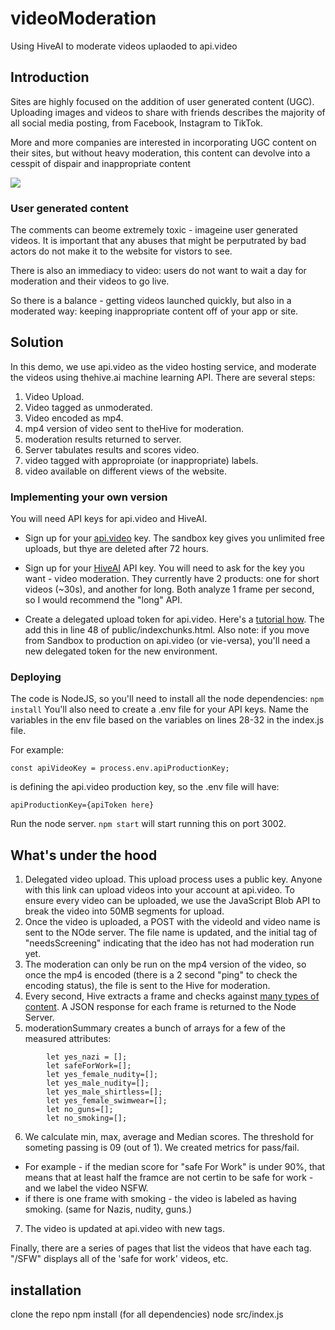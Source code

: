 # videoModeration
Using HiveAI to moderate videos uplaoded to api.video


## Introduction

Sites are highly focused on the addition of user generated content (UGC). Uploading images and videos to share with friends describes the majority of all social media posting, from Facebook, Instagram to TikTok.

More and more companies are interested in incorporating UGC content on their sites, but without heavy moderation, this content can devolve into a cesspit of dispair and inappropriate content


![](https://github.com/dougsillars/videoModeration/blob/main/docs/comments.jpeg?raw=true)

### User generated content 

The comments can beome extremely toxic - imageine user generated videos.  It is important that any abuses that might be perputrated by bad actors do not make it to the website for vistors to see.  

There is also an immediacy to video: users do not want to wait a day for moderation and their videos to go live.  

So there is a balance - getting videos launched quickly, but also in a moderated way: keeping inappropriate content off of your app or site.

## Solution

In this demo, we use api.video as the video hosting service, and moderate the videos using thehive.ai machine learning API.  There are several steps:

1. Video Upload.
2. Video tagged as unmoderated.
3. Video encoded as mp4.
4. mp4 version of video sent to theHive for moderation.
5. moderation results returned to server.
5. Server tabulates results and scores video.
6. video tagged with approproiate (or inappropriate) labels.
7. video available on different views of the website.


### Implementing your own version

You will need API keys for api.video and HiveAI.

* Sign up for your [api.video](http://my.api.video/register/community) key.  The sandbox key gives you unlimited free uploads, but thye are deleted after 72 hours.
* Sign up for your [HiveAI](https://thehive.ai/signup) API key.  You will need to ask for the key you want - video moderation.  They currently have 2 products: one for short videos (~30s), and another for long. Both analyze 1 frame per second, so I would recommend the "long" API.

* Create a delegated upload token for api.video. Here's a [tutorial how](https://api.video/blog/tutorials/delegated-uploads).  The add this in line 48 of public/indexchunks.html.  Also note: if you move from Sandbox to production on api.video (or vie-versa), you'll need  a new delegated token for the new environment.


### Deploying

The code is NodeJS, so you'll need to install all the node dependencies: ```npm install```
You'll also need to create a .env file for your API keys.  Name the variables in the env file based on the variables on lines 28-32 in the index.js file.

For example:

```const apiVideoKey = process.env.apiProductionKey;```

is defining the api.video production key, so the .env file will have:

```apiProductionKey={apiToken here}```

Run the node server. ```npm start``` will start running this on port 3002.


## What's under the hood

1. Delegated video upload.  This upload process uses a public key. Anyone with this link can upload videos into your account at api.video.  To ensure every video can be uploaded, we use the JavaScript Blob API to break the video into 50MB segments for upload.
2. Once the video is uploaded, a POST with the videoId and video name is sent to the NOde server.  The file name is updated, and the initial tag of "needsScreening" indicating that the ideo has not had moderation run yet.
3. The moderation can only be run on the mp4 version of the video, so once the mp4 is encoded (there is a 2 second "ping" to check the encoding status), the file is sent to the Hive for moderation.
4. Every second, Hive extracts a frame and checks against [many types of content](https://thehive.ai/hive-moderation-suite).  A JSON response for each frame is returned to the Node Server.
5. moderationSummary creates a bunch of arrays for a few of the measured attributes:
```		
		let yes_nazi = [];
		let safeForWork=[];
		let yes_female_nudity=[];
		let yes_male_nudity=[];
		let yes_male_shirtless=[];
		let yes_female_swimwear=[];
		let no_guns=[];
		let no_smoking=[];
```

6. We calculate min, max, average and Median scores.  The threshold for someting passing is 09 (out of 1).  We created metrics for pass/fail.  
* For example - if the median score for "safe For Work" is under 90%, that means that at least half the framce are not certin to be safe for work - and we label the video NSFW.
* if there is one frame with smoking - the video is labeled as having smoking. (same for Nazis, nudity, guns.)
7. The video is updated at api.video with new tags.

Finally, there are a series of pages that list the videos that have each tag.  "/SFW" displays all of the 'safe for work' videos, etc.



## installation

clone the repo
npm install (for all dependencies)
node src/index.js